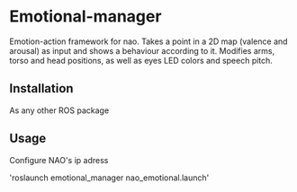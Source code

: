 # Emotional-manager

Emotion-action framework for nao. Takes a point in a 2D map (valence and arousal) as input and shows a behaviour according to it. Modifies arms, torso and head positions, as well as eyes LED colors and speech pitch.

## Installation

As any other ROS package

## Usage

Configure NAO's ip adress

'roslaunch emotional_manager nao_emotional.launch'

